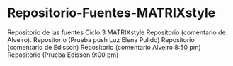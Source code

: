 # Repositorio-Fuentes-MATRIXstyle
Repositorio de las fuentes Ciclo 3 MATRIXstyle
Repositorio (comentario de Alveiro).
Repositorio (Prueba push Luz Elena Pulido)
Repositorio (comentario de Edisson)
Repositorio (comentario Alveiro 8:50 pm)
Repositorio (Prueba Edisson 9:00 pm)
